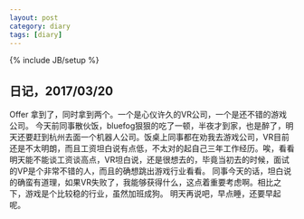 ```yaml
---
layout: post
category: diary
tags: [diary]
---
```

{% include JB/setup %}


## 日记，2017/03/20
Offer 拿到了，同时拿到两个。一个是心仪许久的VR公司，一个是还不错的游戏公司。
今天前同事散伙饭，bluefog狠狠的吃了一顿，半夜才到家，也是醉了，明天还要赶到杭州去面一个机器人公司。饭桌上同事都在劝我去游戏公司，VR目前还是不太明朗，而且工资坦白说有点低，不太对的起自己三年工作经历。唉，看看明天能不能谈工资谈高点，VR坦白说，还是很想去的，毕竟当初去的时候，面试的VP是个非常不错的人，而且的确想跳出游戏行业看看。
同事今天的话，坦白说的确蛮有道理，如果VR失败了，我能够获得什么，这点着重要考虑啊。相比之下，游戏是个比较稳的行业，虽然加班成狗。
明天再说吧，早点睡，还要早起呢。
